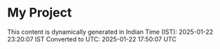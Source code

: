 # My Project

This content is dynamically generated in Indian Time (IST): 2025-01-22 23:20:07 IST
Converted to UTC: 2025-01-22 17:50:07 UTC
